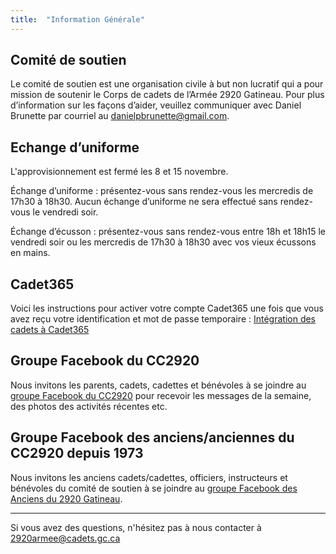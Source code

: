 ```yaml
---
title:  "Information Générale"
---
```


## Comité de soutien

Le comité de soutien est une organisation civile à but non lucratif qui a pour mission de soutenir le Corps de cadets de l’Armée 2920 Gatineau. Pour plus d’information sur les façons d’aider, veuillez communiquer avec Daniel Brunette par courriel au [danielpbrunette@gmail.com](mailto:danielpbrunette@gmail.com).

## Echange d’uniforme

L'approvisionnement est fermé les 8 et 15 novembre.
 
Échange d’uniforme : présentez-vous sans rendez-vous les mercredis de 17h30 à 18h30. Aucun échange d’uniforme ne sera effectué sans rendez-vous le vendredi soir.

Échange d’écusson : présentez-vous sans rendez-vous entre 18h et 18h15 le vendredi soir ou les mercredis de 17h30 à 18h30 avec vos vieux écussons en mains.

## Cadet365

Voici les instructions pour activer votre compte Cadet365 une fois que vous avez reçu votre identification et mot de passe temporaire : [Intégration des cadets à Cadet365](https://www.canada.ca/fr/ministere-defense-nationale/services/cadets-rangers-juniors-canadiens/cadets/o365-cadets/integration-cadet.html)

## Groupe Facebook du CC2920

Nous invitons les parents, cadets, cadettes et bénévoles à se joindre au [groupe Facebook du CC2920](https://www.facebook.com/groups/cc2920Gatineau) pour recevoir les messages de la semaine, des photos des activités récentes etc.

## Groupe Facebook des anciens/anciennes du CC2920 depuis 1973

Nous invitons les anciens cadets/cadettes, officiers, instructeurs et bénévoles du comité de soutien à se joindre au [groupe Facebook des Anciens du 2920 Gatineau](https://www.facebook.com/groups/37248710801).

---

Si vous avez des questions, n'hésitez pas à nous contacter à [2920armee@cadets.gc.ca](mailto:2920armee@cadets.gc.ca)
